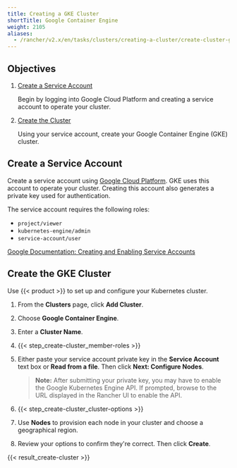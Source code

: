 ```yaml
---
title: Creating a GKE Cluster
shortTitle: Google Container Engine
weight: 2105
aliases:
  - /rancher/v2.x/en/tasks/clusters/creating-a-cluster/create-cluster-gke/_index.md
---
```

## Objectives

1.	[Create a Service Account](#create-a-gke-service-account)

	Begin by logging into Google Cloud Platform and creating a service account to operate your cluster.

2. [Create the Cluster](#create-the-gke-cluster)

	Using your service account, create your Google Container Engine (GKE) cluster.

## Create a Service Account

Create a service account using [Google Cloud Platform](https://console.cloud.google.com/projectselector/iam-admin/serviceaccounts). GKE uses this account to operate your cluster. Creating this account also generates a private key used for authentication.

The service account requires the following roles:

-	`project/viewer`
-	`kubernetes-engine/admin`
-	`service-account/user`

[Google Documentation: Creating and Enabling Service Accounts](https://cloud.google.com/compute/docs/access/create-enable-service-accounts-for-instances)

## Create the GKE Cluster

Use {{< product >}} to set up and configure your Kubernetes cluster.

1. From the **Clusters** page, click **Add Cluster**.

2. Choose **Google Container Engine**.

3. Enter a **Cluster Name**.

4. {{< step_create-cluster_member-roles >}}

5. Either paste your service account private key in the **Service Account** text box or **Read from a file**. Then click **Next: Configure Nodes**.

	>**Note:** After submitting your private key, you may have to enable the Google Kubernetes Engine API. If prompted, browse to the URL displayed in the Rancher UI to enable the API.

6. {{< step_create-cluster_cluster-options >}}

7. Use **Nodes** to provision each node in your cluster and choose a geographical region.

8. Review your options to confirm they're correct. Then click **Create**.

{{< result_create-cluster >}}
